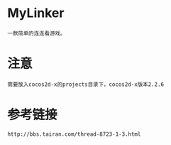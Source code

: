 # MyLinker
	一款简单的连连看游戏。

# 注意
	需要放入cocos2d-x的projects目录下，cocos2d-x版本2.2.6

# 参考链接
	http://bbs.tairan.com/thread-8723-1-3.html
